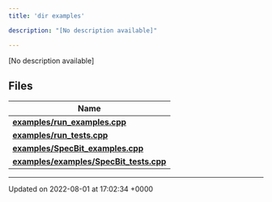```yaml
---
title: 'dir examples'

description: "[No description available]"

---
```







[No description available]

## Files

| Name           |
| -------------- |
| **[examples/run_examples.cpp](/documentation/code/files/run__examples_8cpp/#file-run-examples.cpp)**  |
| **[examples/run_tests.cpp](/documentation/code/files/run__tests_8cpp/#file-run-tests.cpp)**  |
| **[examples/SpecBit_examples.cpp](/documentation/code/files/specbit__examples_8cpp/#file-specbit-examples.cpp)**  |
| **[examples/examples/SpecBit_tests.cpp](/documentation/code/files/examples_2specbit__tests_8cpp/#file-examples/specbit-tests.cpp)**  |






-------------------------------

Updated on 2022-08-01 at 17:02:34 +0000
